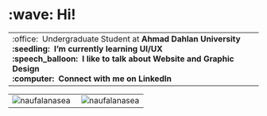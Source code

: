 <h1 align="left" id="macropower-title">:wave: Hi!</h1>

<table>
<tr>
<td align="left">
 :office: &nbsp;Undergraduate Student at <b>Ahmad Dahlan University<b>
<br> :seedling: &nbsp;I’m currently learning <b>UI/UX<b>
<br> :speech_balloon: &nbsp;I like to talk about <b>Website<b> and <b>Graphic Design<b>
<br> :computer: &nbsp;Connect with me on <b>LinkedIn<b>

</a>
</td>
</tr>
</table>

<table>
  <tr>
    <td align="centre">
   <a href="#naufalanasea-title">
      <img src="https://github-readme-stats.vercel.app/api/top-langs/?username=naufalanasea&hide=c%23,powershell,Mathematica,Ruby,Objective-C,Objective-C%2b%2b,Cuda&title_color=61dafb&text_color=ffffff&icon_color=61dafb&bg_color=20232a&langs_count=8&layout=compact&border_color=61dafb&hide_border=true" alt="naufalanasea" align="left"/>
    </a>
    </td>
    <td align="right">
    <a href="#naufalanasea-title">
      <img src="https://github-readme-streak-stats.herokuapp.com/?user=naufalanasea&theme=react&border=61dafb&hide_border=true" alt="naufalanasea" align="right"/>
    </a>
    </td>
  </tr>
</table>


